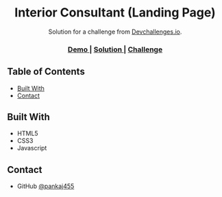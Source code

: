 <h1 align="center">Interior Consultant (Landing Page)</h1>

<div align="center">
   Solution for a challenge from  <a href="http://devchallenges.io" target="_blank">Devchallenges.io</a>.
</div>

<div align="center">
  <h3>
    <a href="https://pankaj455.github.io/interior-consultant/index.html">
      Demo
    </a>
    <span> | </span>
    <a href="https://github.com/pankaj455/pankaj455.github.io/tree/main/interior-consultant">
      Solution
    </a>
    <span> | </span>
    <a href="https://devchallenges.io/challenges/Jymh2b2FyebRTUljkNcb">
      Challenge
    </a>
  </h3>
</div>

<!-- TABLE OF CONTENTS -->

## Table of Contents

- [Built With](#built-with)
- [Contact](#contact)


## Built With

- HTML5
- CSS3
- Javascript

## Contact

- GitHub [@pankaj455](https://github.com/pankaj455)
